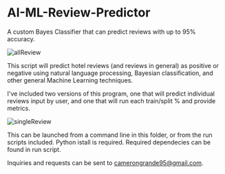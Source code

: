 # AI-ML-Review-Predictor
A custom Bayes Classifier that can predict reviews with up to 95% accuracy.

![allReview](https://user-images.githubusercontent.com/81730723/182141814-bf2985f0-e21e-43da-81cb-0b455748b0e6.JPG)

This script will predict hotel reviews (and reviews in general) as positive or negative using natural language processing, Bayesian classification,
and other general Machine Learning techniques.

I've included two versions of this program, one that will predict individual reviews input by user, and one that will run each train/split %
and provide metrics.

![singleReview](https://user-images.githubusercontent.com/81730723/182141837-ee4e6c04-33bc-47ae-ac27-aa39d9c3fe4e.JPG)


This can be launched from a command line in this folder, or from the run scripts included. Python istall is required.
Required dependecies can be found in run script.

Inquiries and requests can be sent to camerongrande95@gmail.com.
